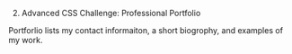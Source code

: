2. Advanced CSS Challenge: Professional Portfolio

Portforlio lists my contact informaiton, a short biogrophy, and examples of my work.
